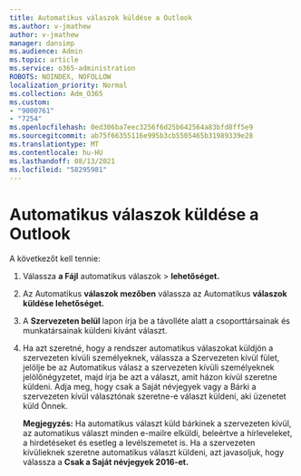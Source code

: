 ```yaml
---
title: Automatikus válaszok küldése a Outlook
ms.author: v-jmathew
author: v-jmathew
manager: dansimp
ms.audience: Admin
ms.topic: article
ms.service: o365-administration
ROBOTS: NOINDEX, NOFOLLOW
localization_priority: Normal
ms.collection: Adm_O365
ms.custom:
- "9000761"
- "7254"
ms.openlocfilehash: 0ed306ba7eec3256f6d25b642564a83bfd8ff5e9
ms.sourcegitcommit: ab75f66355116e995b3cb5505465b31989339e28
ms.translationtype: MT
ms.contentlocale: hu-HU
ms.lasthandoff: 08/13/2021
ms.locfileid: "58295981"
---
```

# <a name="send-automatic-replies-from-outlook"></a>Automatikus válaszok küldése a Outlook

A következőt kell tennie:

1. Válassza **a Fájl** automatikus válaszok  >  **lehetőséget.**
2. Az Automatikus **válaszok mezőben** válassza az Automatikus **válaszok küldése lehetőséget.**
3. A **Szervezeten belül** lapon írja be a távolléte alatt a csoporttársainak és munkatársainak küldeni kívánt választ.
4. Ha azt szeretné, hogy a rendszer automatikus válaszokat küldjön a szervezeten  kívüli személyeknek,  válassza a Szervezeten kívül fület, jelölje be az Automatikus válasz a szervezeten kívüli személyeknek jelölőnégyzetet, majd írja be azt a választ, amit házon kívül szeretne küldeni. Adja meg, hogy csak  a Saját  névjegyek vagy a Bárki a szervezeten kívül választónak szeretne-e választ küldeni, aki üzenetet küld Önnek.

    **Megjegyzés:** Ha automatikus  választ küld bárkinek a szervezeten kívül, az automatikus választ minden e-mailre elküldi, beleértve a hírleveleket, a hirdetéseket és esetleg a levélszemetet is. Ha a szervezeten kívülieknek szeretne automatikus választ küldeni, azt javasoljuk, hogy válassza a **Csak a Saját névjegyek 2016-et.**
